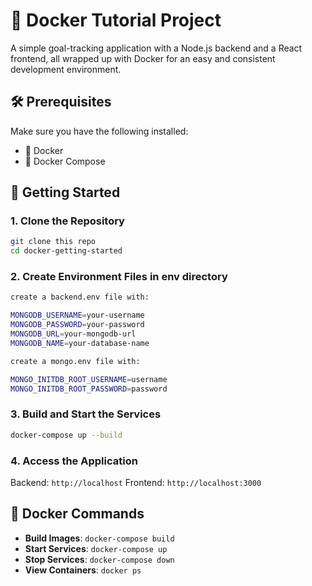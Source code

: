 # 🚀 Docker Tutorial Project

A simple goal-tracking application with a Node.js backend and a React frontend, all wrapped up with Docker for an easy and consistent development environment.

## 🛠 Prerequisites

Make sure you have the following installed:

- 🐳 Docker
- 🐳 Docker Compose

## 🚀 Getting Started

### 1. Clone the Repository

```bash
git clone this repo
cd docker-getting-started


```

### 2. Create Environment Files in env directory

```bash
create a backend.env file with:

MONGODB_USERNAME=your-username
MONGODB_PASSWORD=your-password
MONGODB_URL=your-mongodb-url
MONGODB_NAME=your-database-name

create a mongo.env file with:

MONGO_INITDB_ROOT_USERNAME=username
MONGO_INITDB_ROOT_PASSWORD=password
```

### 3. Build and Start the Services

```bash
docker-compose up --build

```

### 4. Access the Application

Backend: `http://localhost`
Frontend: `http://localhost:3000`

## 🐳 Docker Commands

- **Build Images**: `docker-compose build`
- **Start Services**: `docker-compose up`
- **Stop Services**: `docker-compose down`
- **View Containers**: `docker ps`
